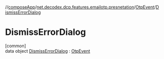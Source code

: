 //[composeApp](../../../../index.md)/[net.decodex.dcp.features.emailotp.presnetation](../../index.md)/[OtpEvent](../index.md)/[DismissErrorDialog](index.md)

# DismissErrorDialog

[common]\
data object [DismissErrorDialog](index.md) : [OtpEvent](../index.md)
